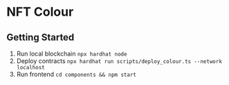 # NFT Colour

## Getting Started

1. Run local blockchain `npx hardhat node`
2. Deploy contracts `npx hardhat run scripts/deploy_colour.ts --network localhost`
3. Run frontend `cd components && npm start`
